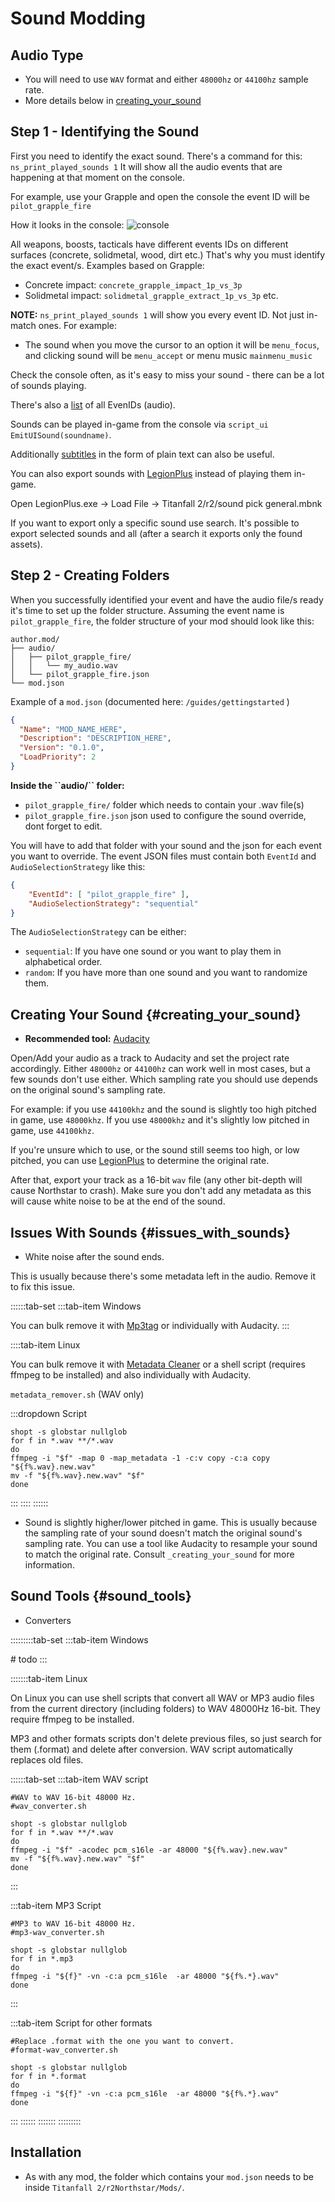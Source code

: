 # Sound Modding

## Audio Type

-   You will need to use `WAV` format and either `48000hz` or `44100hz`
    sample rate.
-   More details below in [creating_your_sound](#creating_your_sound)

## Step 1 - Identifying the Sound

First you need to identify the exact sound. There\'s a command for this:
`ns_print_played_sounds 1` It will show all the audio events that are
happening at that moment on the console.

For example, use your Grapple and open the console the event ID will be
`pilot_grapple_fire`

How it looks in the console:
![console](https://raw.githubusercontent.com/rwynx/audio-overriding-northstar/main/Images/audioeventeample.png)

All weapons, boosts, tacticals have different events IDs on different
surfaces (concrete, solidmetal, wood, dirt etc.) That\'s why you must
identify the exact event/s. Examples based on Grapple:

-   Concrete impact: `concrete_grapple_impact_1p_vs_3p`
-   Solidmetal impact: `solidmetal_grapple_extract_1p_vs_3p` etc.

**NOTE:** `ns_print_played_sounds 1` will show you every event ID. Not
just in-match ones. For example:

-   The sound when you move the cursor to an option it will be
    `menu_focus`, and clicking sound will be `menu_accept` or menu music
    `mainmenu_music`

Check the console often, as it\'s easy to miss your sound - there can be
a lot of sounds playing.

There\'s also a
[list](https://gist.github.com/begin-theadventure/84c46e803aa358b102d754ff992ae9e4)
of all EvenIDs (audio).

Sounds can be played in-game from the console via
`script_ui EmitUISound(soundname)`.

Additionally
[subtitles](https://gist.github.com/begin-theadventure/cf941af91cd158de4fde747ec78c2902)
in the form of plain text can also be useful.

You can also export sounds with
[LegionPlus](https://github.com/r-ex/LegionPlus) instead of playing them
in-game.

Open LegionPlus.exe -\> Load File -\> Titanfall 2/r2/sound pick
general.mbnk

If you want to export only a specific sound use search. It\'s possible
to export selected sounds and all (after a search it exports only the
found assets).

## Step 2 - Creating Folders

When you successfully identified your event and have the audio file/s
ready it\'s time to set up the folder structure. Assuming the event name
is `pilot_grapple_fire`, the folder structure of your mod should look
like this:

``` text
author.mod/
├── audio/
│   ├── pilot_grapple_fire/
│   │   └── my_audio.wav
│   └── pilot_grapple_fire.json
└── mod.json
```

Example of a `mod.json` (documented here:
`/guides/gettingstarted` )

``` json
{
  "Name": "MOD_NAME_HERE",
  "Description": "DESCRIPTION_HERE",
  "Version": "0.1.0",
  "LoadPriority": 2
}
```

**Inside the \`\`audio/\`\` folder:**

-   `pilot_grapple_fire/` folder which needs to contain your .wav
    file(s)
-   `pilot_grapple_fire.json` json used to configure the sound override,
    dont forget to edit.

You will have to add that folder with your sound and the json for each
event you want to override. The event JSON files must contain both
`EventId` and `AudioSelectionStrategy` like this:

``` json
{
    "EventId": [ "pilot_grapple_fire" ],
    "AudioSelectionStrategy": "sequential"
}
```

The `AudioSelectionStrategy` can be either:

-   `sequential`: If you have one sound or you want to play them in
    alphabetical order.
-   `random`: If you have more than one sound and you want to randomize
    them.

## Creating Your Sound {#creating_your_sound}

-   **Recommended tool:**
    [Audacity](https://www.audacityteam.org/download/)

Open/Add your audio as a track to Audacity and set the project rate
accordingly. Either `48000hz` or `44100hz` can work well in most cases,
but a few sounds don\'t use either. Which sampling rate you should use
depends on the original sound\'s sampling rate.

For example: if you use `44100khz` and the sound is slightly too high
pitched in game, use `48000khz`. If you use `48000khz` and it\'s
slightly low pitched in game, use `44100khz`.

If you\'re unsure which to use, or the sound still seems too high, or
low pitched, you can use
[LegionPlus](https://github.com/r-ex/LegionPlus) to determine the
original rate.

After that, export your track as a 16-bit `wav` file (any other
bit-depth will cause Northstar to crash). Make sure you don\'t add any
metadata as this will cause white noise to be at the end of the sound.

## Issues With Sounds {#issues_with_sounds}

-   White noise after the sound ends.

This is usually because there\'s some metadata left in the audio. Remove
it to fix this issue.

::::::tab-set
:::tab-item
Windows

You can bulk remove it with
[Mp3tag](https://www.mp3tag.de/en/download.html) or individually with
Audacity.
:::

::::tab-item
Linux

You can bulk remove it with [Metadata
Cleaner](https://metadatacleaner.romainvigier.fr) or a shell script
(requires ffmpeg to be installed) and also individually with Audacity.

`metadata_remover.sh` (WAV only)

:::dropdown
Script

``` shell
shopt -s globstar nullglob
for f in *.wav **/*.wav
do
ffmpeg -i "$f" -map 0 -map_metadata -1 -c:v copy -c:a copy "${f%.wav}.new.wav"
mv -f "${f%.wav}.new.wav" "$f"
done
```
:::
::::
::::::

-   Sound is slightly higher/lower pitched in game. This is usually
    because the sampling rate of your sound doesn\'t match the original
    sound\'s sampling rate. You can use a tool like Audacity to resample
    your sound to match the original rate. Consult
    `_creating_your_sound`  for more
    information.

## Sound Tools {#sound_tools}

-   Converters

:::::::::tab-set
:::tab-item
Windows

\# todo
:::

:::::::tab-item
Linux

On Linux you can use shell scripts that convert all WAV or MP3 audio
files from the current directory (including folders) to WAV 48000Hz
16-bit. They require ffmpeg to be installed.

MP3 and other formats scripts don\'t delete previous files, so just
search for them (.format) and delete after conversion. WAV script
automatically replaces old files.

::::::tab-set
:::tab-item
WAV script

``` shell
#WAV to WAV 16-bit 48000 Hz.
#wav_converter.sh

shopt -s globstar nullglob
for f in *.wav **/*.wav
do
ffmpeg -i "$f" -acodec pcm_s16le -ar 48000 "${f%.wav}.new.wav"
mv -f "${f%.wav}.new.wav" "$f"
done
```
:::

:::tab-item
MP3 Script

``` shell
#MP3 to WAV 16-bit 48000 Hz.
#mp3-wav_converter.sh

shopt -s globstar nullglob
for f in *.mp3
do
ffmpeg -i "${f}" -vn -c:a pcm_s16le  -ar 48000 "${f%.*}.wav"
done
```
:::

:::tab-item
Script for other formats

``` shell
#Replace .format with the one you want to convert.
#format-wav_converter.sh

shopt -s globstar nullglob
for f in *.format
do
ffmpeg -i "${f}" -vn -c:a pcm_s16le  -ar 48000 "${f%.*}.wav"
done
```
:::
::::::
:::::::
:::::::::

## Installation

-   As with any mod, the folder which contains your `mod.json` needs to
    be inside `Titanfall 2/r2Northstar/Mods/`.
